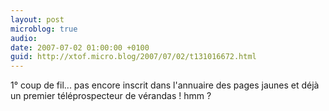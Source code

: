 ```yaml
---
layout: post
microblog: true
audio: 
date: 2007-07-02 01:00:00 +0100
guid: http://xtof.micro.blog/2007/07/02/t131016672.html
---
```

1° coup de fil... pas encore inscrit dans l'annuaire des pages jaunes et déjà un premier téléprospecteur de vérandas ! hmm ?
